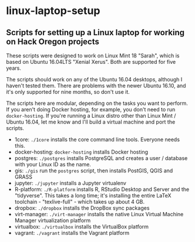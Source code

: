 # linux-laptop-setup

## Scripts for setting up a Linux laptop for working on Hack Oregon projects
These scripts were designed to work on Linux Mint 18 "Sarah", which is based on Ubuntu 16.04LTS "Xenial Xerus". Both are supported for five years.

The scripts should work on any of the Ubuntu 16.04 desktops, although I haven't tested them. There are problems with the newer Ubuntu 16.10, and it's only supported for nine months, so don't use it.

The scripts here are modular, depending on the tasks you want to perform. If you aren't doing Docker hosting, for example, you don't need to run `docker-hosting`. If you're running a Linux distro other than Linux Mint / Ubuntu 16.04, let me know and I'll build a virtual machine and port the scripts.

* 1core: `./1core` installs the core command line tools. Everyone needs this.
* docker-hosting: `docker-hosting` installs Docker hosting
* postgres: `./postgres` installs PostgreSQL and creates a user / database with your Linux ID as the name.
* gis: `./gis` run the `postgres` script, then installs PostGIS, QGIS and GRASS
* jupyter: `./jupyter` installs a Jupyter virtualenv
* R-platform: `./R-platform` installs R, RStudio Desktop and Server and the "tidyverse". This takes a long time; it's installing the entire LaTeX toolchain - "texlive-full" - which takes up about 4 GB.
* dropbox: `./dropbox` installs the DropBox sync packages
* virt-manager: `./virt-manager` installs the native Linux Virtual Machine Manager virtualization platform
* virtualbox: `./virtualbox` installs the VirtualBox platform
* vagrant: `./vagrant` installs the Vagrant platform
